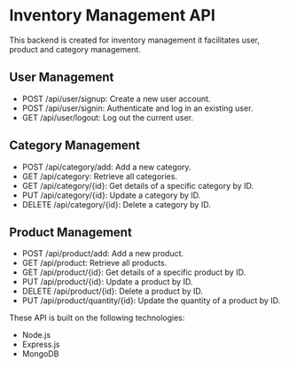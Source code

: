 # Inventory Management API

This backend is created for inventory management it facilitates user, product and category management.

## User Management

- POST /api/user/signup: Create a new user account.
- POST /api/user/signin: Authenticate and log in an existing user.
- GET /api/user/logout: Log out the current user.

## Category Management

- POST /api/category/add: Add a new category.
- GET /api/category: Retrieve all categories.
- GET /api/category/{id}: Get details of a specific category by ID.
- PUT /api/category/{id}: Update a category by ID.
- DELETE /api/category/{id}: Delete a category by ID.

## Product Management

- POST /api/product/add: Add a new product.
- GET /api/product: Retrieve all products.
- GET /api/product/{id}: Get details of a specific product by ID.
- PUT /api/product/{id}: Update a product by ID.
- DELETE /api/product/{id}: Delete a product by ID.
- PUT /api/product/quantity/{id}: Update the quantity of a product by ID.

These API is built on the following technologies:

- Node.js
- Express.js
- MongoDB

